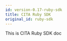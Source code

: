 ```yaml
---
id: version-0.17-ruby-sdk
title: CITA Ruby SDK
original_id: ruby-sdk
---
```

This is CITA Ruby SDK doc